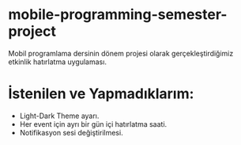 # mobile-programming-semester-project
Mobil programlama dersinin dönem projesi olarak gerçekleştirdiğimiz etkinlik hatırlatma uygulaması.
# İstenilen ve Yapmadıklarım:
* Light-Dark Theme ayarı.
* Her event için ayrı bir gün içi hatırlatma saati.
* Notifikasyon sesi değiştirilmesi.
